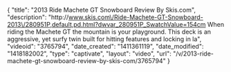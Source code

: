 {
    "title": "2013 Ride Machete GT Snowboard Review By Skis.com",
    "description": "http:\/\/www.skis.com\/Ride-Machete-GT-Snowboard-2013\/280951P,default,pd.html?dwvar_280951P_SwatchValue=154cm  When riding the Machete GT the mountain is your playground. This deck is an aggressive, yet surfy twin built for hitting features and locking in la",
    "videoid": "3765794",
    "date_created": "1411361119",
    "date_modified": "1418182002",
    "type": "captivate",
    "layout": "video",
    "url": "\/v\/2013-ride-machete-gt-snowboard-review-by-skis-com\/3765794"
}